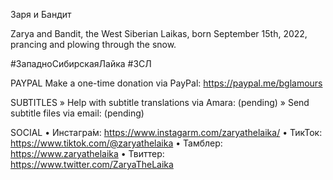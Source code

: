Заря и Бандит

Zarya and Bandit, the West Siberian Laikas, born September 15th, 2022, prancing and plowing through the snow.

#ЗападноСибирскаяЛайка #ЗСЛ

PAYPAL
Make a one-time donation via PayPal: https://paypal.me/bglamours

SUBTITLES
» Help with subtitle translations via Amara: (pending)
» Send subtitle files via email: (pending)

SOCIAL
• Инстагра́м: https://www.instagarm.com/zaryathelaika/
• ТикТок: https://www.tiktok.com/@zaryathelaika
• Тамблер: https://www.zaryathelaika
• Твиттер: https://www.twitter.com/ZaryaTheLaika

<!--- URL: https://youtube.com/shorts/cp-zGqkIkuY -->
<!--- Pavel's sire, Kazyr (UKC Reg. No. P690-070), was imported from Khabarovsk (421-09/09-1) and bred by Sergey Kuznetsov -->
<!--- Russian is lingua franca for most of the Indigenous peoples with laikas -->
<!--- Pedigreed laikas were developed by the Soviets for the purpose of industrial hunting and commercial trapping -->
